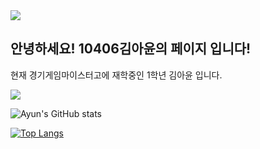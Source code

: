 <img src="https://capsule-render.vercel.app/api?type=wave&color=auto&height=300&section=header&text=Ayun's %20Githab!&fontSize=90" />

## 안녕하세요! 10406김아윤의 페이지 입니다!

현재 경기게임마이스터고에 재학중인 1학년 김아윤 입니다.


 <img src="https://img.shields.io/badge/C-A8B9CC?style=flat&logo=C&logoColor=white"/>


![Ayun's GitHub stats](https://github-readme-stats.vercel.app/api?username=ayun17&show_icons=true&theme=radical)

 [![Top Langs](https://github-readme-stats.vercel.app/api/top-langs/?username=ayun17&langs_count=8)](https://github.com/ayun17/github-readme-stats)

